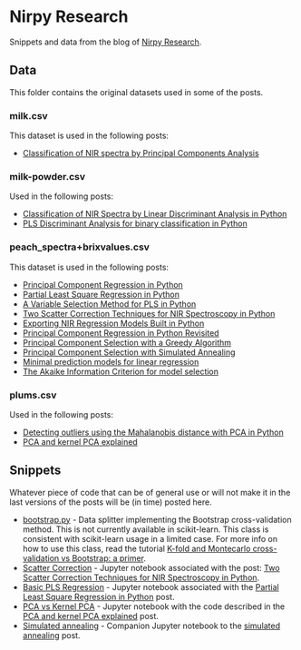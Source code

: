 # Nirpy Research
Snippets and data from the blog of [Nirpy Research](https://nirpyresearch.com/).

## Data
This folder contains the original datasets used in some of the posts. 

### milk.csv
This dataset is used in the following posts:
* [Classification of NIR spectra by Principal Components Analysis](https://nirpyresearch.com/classification-nir-spectra-principal-component-analysis-python/)

### milk-powder.csv 
Used in the following posts:
* [Classification of NIR Spectra by Linear Discriminant Analysis in Python](https://nirpyresearch.com/classification-nir-spectra-linear-discriminant-analysis-python/)
* [PLS Discriminant Analysis for binary classification in Python](https://nirpyresearch.com/pls-discriminant-analysis-binary-classification-python/)

### peach_spectra+brixvalues.csv
This dataset is used in the following posts:
* [Principal Component Regression in Python](https://nirpyresearch.com/principal-component-regression-python/)
* [Partial Least Square Regression in Python](https://nirpyresearch.com/partial-least-squares-regression-python/)
* [A Variable Selection Method for PLS in Python](https://nirpyresearch.com/variable-selection-method-pls-python/)
* [Two Scatter Correction Techniques for NIR Spectroscopy in Python](https://nirpyresearch.com/two-scatter-correction-techniques-nir-spectroscopy-python/)
* [Exporting NIR Regression Models Built in Python](https://nirpyresearch.com/exporting-nir-regression-models-built-in-python/)
* [Principal Component Regression in Python Revisited](https://nirpyresearch.com/principal-component-regression-python-revisited/)
* [Principal Component Selection with a Greedy Algorithm](https://nirpyresearch.com/principal-component-selection-greedy-algorithm/)
* [Principal Component Selection with Simulated Annealing](https://nirpyresearch.com/principal-component-selection-with-simulated-annealing/)
* [Minimal prediction models for linear regression](https://nirpyresearch.com/minimal-prediction-models-linear-regression/)
* [The Akaike Information Criterion for model selection](https://nirpyresearch.com/akaike-information-criterion-for-model-selection/)

### plums.csv
Used in the following posts:
* [Detecting outliers using the Mahalanobis distance with PCA in Python](https://nirpyresearch.com/detecting-outliers-using-mahalanobis-distance-pca-python/)
* [PCA and kernel PCA explained](https://nirpyresearch.com/pca-kernel-pca-explained/)

## Snippets
Whatever piece of code that can be of general use or will not make it in the last versions of the posts will be (in time) posted here.

* [bootstrap.py](https://github.com/nevernervous78/nirpyresearch/blob/master/snippets/bootstrap.py) - Data splitter implementing the Bootstrap cross-validation method. This is not currently available in scikit-learn. This class is consistent with scikit-learn usage in a limited case. For more info on how to use this class, read the tutorial [K-fold and Montecarlo cross-validation vs Bootstrap: a primer](https://nirpyresearch.com/kfold-montecarlo-cross-validation-bootstrap-primer/).
* [Scatter Correction](https://github.com/nevernervous78/nirpyresearch/blob/master/snippets/Scatter_corrections_techniques.ipynb) - Jupyter notebook associated with the post: [Two Scatter Correction Techniques for NIR Spectroscopy in Python](https://nirpyresearch.com/two-scatter-correction-techniques-nir-spectroscopy-python/).
* [Basic PLS Regression](https://github.com/nevernervous78/nirpyresearch/blob/master/snippets/Basic%20PLS%20regression%20in%20Python.ipynb) - Jupyter notebook associated with the [Partial Least Square Regression in Python](https://nirpyresearch.com/partial-least-squares-regression-python/) post.
* [PCA vs Kernel PCA](https://github.com/nevernervous78/nirpyresearch/blob/master/snippets/PCA_and_kernelPCA_explained.ipynb) - Jupyter notebook with the code described in the [PCA and kernel PCA explained](https://nirpyresearch.com/pca-kernel-pca-explained/) post.
* [Simulated annealing](https://github.com/nevernervous78/nirpyresearch/blob/master/snippets/Wavelength%20band%20selection%20with%20simulated%20annealing.ipynb) - Companion Jupyter notebook to the [simulated annealing](https://nirpyresearch.com/principal-component-selection-with-simulated-annealing/) post.
